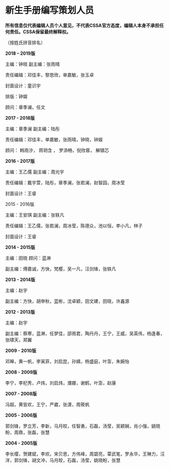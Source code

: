 # 新生手册编写策划人员

**所有信息仅代表编辑人员个人意见，不代表CSSA官方态度，编辑人本身不承担任何责任。CSSA保留最终解释权。**

（按姓氏拼音排名）

**2018 – 2019版**

主编：钟晓 副主编：张雨晴

责任编辑：邓佳丰，黎思欣，单嘉敏，张玉卓

封面设计：童识宇

排版：钟娱

顾问：章季澜，任文



**2017 - 2018版**

主编：章季澜 副主编：陆彤

责任编辑：邓佳丰，单嘉敏，张雨晴，钟晓，钟娱

顾问： 韩雨汐， 蒋玥含 ， 罗添畅，倪欣蓉， 解镝芯



**2016 - 2017版**

主编：王乙儒 副主编：周光宇

责任编辑：戴宇萱，陆彤，章季澜，张若澜，赵智园，周冰莹

封面设计：王睿

2015 - 2016版

主编：王安琪 副主编：张轶凡

责任编辑：王乙儒，张若澜，周冰莹，陈德众，池以恒，李小凡，林子

封面设计：王睿



**2014 - 2015版**

主编：田晓 顾问：蓝淋

副主编：傅嘉诚，方快，梵樱，吴一凡，汪剑锋，张轶凡



**2013 - 2014版**

主编：赵宇

副主编：方快，胡申秋，蓝彬，沈卓颖，田文建，田晓，许鑫源



**2012 - 2013版**

主编：赵宇

副主编：蔡寒，蓝淋，任梦佳，邵雨君，陶丹丹，王宁，王威，吴英伟，杨逢春，张啸天，郑翼



**2009 - 2010版**

邓皞，黄一帆，李寅菲，刘启昆，孙婧，杨盛庭，叶澎，朱婉怡



**2008 - 2009版**

李宁，李杞秀，卢炜，刘启炜，濮娜，谢鹤，叶澎，赵康



**2007 - 2008版**

冯超，黄皆欢，王宁，严崴，张潇，周筱帆



**2005 - 2006版**

郭剑锋，罗立芳，李新，马月皎，任智勇，石磊，汤莹，吴颖娴，肖小强，姚晓盼，周鼎，张磊，张慧



**2004 - 2005版**

李长缨，贺建斌，李欢，宋贝思，方伟峰，周碧亮，覃武笔，罗永华，王琳力，汪洋，郭剑锋，胡文冲，马月皎，石磊，汤莹，姚晓盼，张慧

